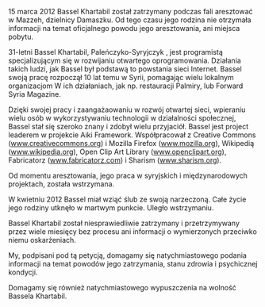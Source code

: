 15 marca 2012 Bassel Khartabil został zatrzymany podczas fali aresztować w Mazzeh, dzielnicy Damaszku. Od tego czasu jego rodzina nie otrzymała informacji na temat oficjalnego powodu jego aresztowania, ani miejsca pobytu. 

31-letni Bassel Khartabil, Paleńczyko-Syryjczyk , jest programistą specjalizującym się w rozwijaniu otwartego oprogramowania. Działania takich ludzi, jak Bassel był podstawą to powstania sieci Internet. Bassel swoją pracę rozpoczął 10 lat temu w Syrii, pomagając wielu lokalnym organizacjom W ich działaniach, jak np. restauracji Palmiry, lub Forward Syria Magazine.

Dzięki swojej pracy i zaangażaowaniu w rozwój otwartej sieci, wpieraniu wielu osób w  wykorzystywaniu technologii w działalności społecznej, Bassel stał się szeroko znany i zdobył wielu przyjaciół. Bassel jest project leaderem w projekcie Aiki Framework. Współpracował z Creative Commons (www.creativecommons.org) i Mozilla Firefox (www.mozilla.org), Wikipedią (www.wikipedia.org), Open Clip Art Library (www.openclipart.org), Fabricatorz (www.fabricatorz.com) i Sharism (www.sharism.org).

Od momentu aresztowania, jego praca w syryjskich i międzynarodowych projektach, została wstrzymana. 

W kwietniu 2012 Bassel miał wziąć ślub ze swoją narzeczoną. Całe życie jego rodziny utknęło w martwym punkcie. Uległo wstrzymaniu.

Bassel Khartabil został niesprawiedliwie zatrzymany i przetrzymywany przez wiele miesięcy bez procesu ani informacji o wymierzonych przeciwko niemu oskarżeniach. 

My, podpisani pod tą petycją, domagamy się natychmiastowego podania informacji na temat powodów jego zatrzymania, stanu zdrowia i psychicznej kondycji.

Domagamy się również natychmiastowego wypuszczenia na wolność Bassela Khartabil.
